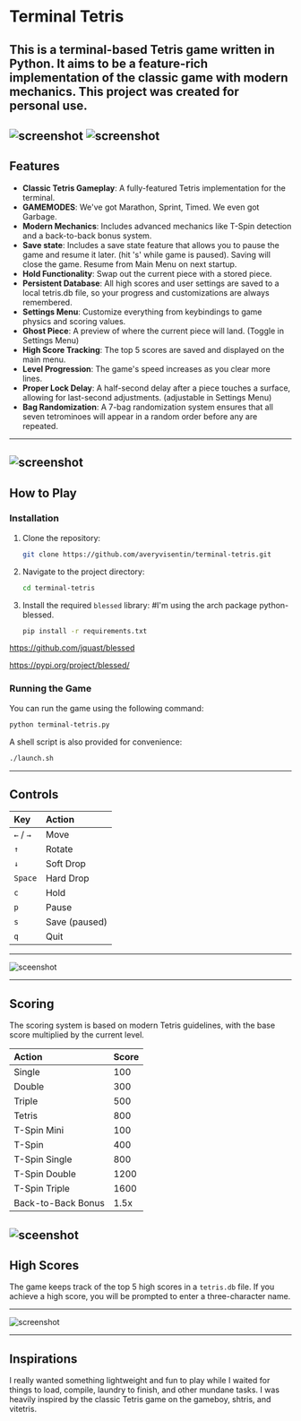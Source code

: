# Terminal Tetris

This is a terminal-based Tetris game written in Python. It aims to be a feature-rich implementation of the classic game with modern mechanics. This project was created for personal use.
-----

![screenshot](./screenshots/game.png) ![screenshot](./screenshots/settings.png)
-----

## Features

  * **Classic Tetris Gameplay**: A fully-featured Tetris implementation for the terminal.
  * **GAMEMODES**: We've got Marathon, Sprint, Timed. We even got Garbage.
  * **Modern Mechanics**: Includes advanced mechanics like T-Spin detection and a back-to-back bonus system.
  * **Save state**: Includes a save state feature that allows you to pause the game and resume it later. (hit 's' while game is paused). Saving will close the game. Resume from Main Menu on next startup.
  * **Hold Functionality**: Swap out the current piece with a stored piece.
  * **Persistent Database**: All high scores and user settings are saved to a local tetris.db file, so your progress and customizations are always remembered.
  * **Settings Menu**: Customize everything from keybindings to game physics and scoring values.
  * **Ghost Piece**: A preview of where the current piece will land. (Toggle in Settings Menu)
  * **High Score Tracking**: The top 5 scores are saved and displayed on the main menu.
  * **Level Progression**: The game's speed increases as you clear more lines.
  * **Proper Lock Delay**: A half-second delay after a piece touches a surface, allowing for last-second adjustments. (adjustable in Settings Menu)
  * **Bag Randomization**: A 7-bag randomization system ensures that all seven tetrominoes will appear in a random order before any are repeated.

-----
![screenshot](./screenshots/main-menu.png)
-----

## How to Play

### Installation

1.  Clone the repository:
    ```bash
    git clone https://github.com/averyvisentin/terminal-tetris.git
    ```
2.  Navigate to the project directory:
    ```bash
    cd terminal-tetris
    ```
3.  Install the required `blessed` library: #I'm using the arch package python-blessed.
    ```bash
    pip install -r requirements.txt
    ```

https://github.com/jquast/blessed

https://pypi.org/project/blessed/


### Running the Game

You can run the game using the following command:

```bash
python terminal-tetris.py
```

A shell script is also provided for convenience:

```bash
./launch.sh
```

-----

## Controls

| Key         | Action        |
| :---------- | :------------ |
| `←` / `→`   | Move          |
| `↑`         | Rotate        |
| `↓`         | Soft Drop     |
| `Space`     | Hard Drop     |
| `c`         | Hold          |
| `p`         | Pause         |
| `s`         | Save (paused) |
| `q`         | Quit          |

-----

![sceenshot](./screenshots/game-paused.png)

-----

## Scoring

The scoring system is based on modern Tetris guidelines, with the base score multiplied by the current level.

| Action              | Score     |
| :------------------ | :-------- |
| Single              | 100       |
| Double              | 300       |
| Triple              | 500       |
| Tetris              | 800       |
| T-Spin Mini         | 100       |
| T-Spin              | 400       |
| T-Spin Single       | 800       |
| T-Spin Double       | 1200      |
| T-Spin Triple       | 1600      |
| Back-to-Back Bonus  | 1.5x      |
![sceenshot](./screenshots/new-score.png)
-----

## High Scores

The game keeps track of the top 5 high scores in a `tetris.db` file. If you achieve a high score, you will be prompted to enter a three-character name.

-----

![screenshot](./screenshots/game-over.png)

-----

## Inspirations

I really wanted something lightweight and fun to play while I waited for things to load, compile, laundry to finish, and other mundane tasks.
I was heavily inspired by the classic Tetris game on the gameboy, shtris, and vitetris.
